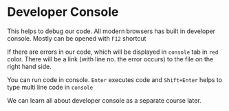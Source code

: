 # Developer Console
This helps to debug our code. All modern browsers has built in developer console. Mostly can be opened with `F12` shortcut

If there are errors in our code, which will be displayed in `console` tab in `red` color. There will be a link (with line no. the error occurs) to the file on the right hand side. 

You can run code in console. `Enter` executes code and `Shift+Enter` helps to type multi line code in `console`


We can learn all about developer console as a separate course later.